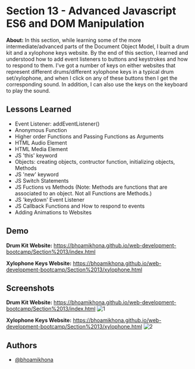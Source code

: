 
# Section 13 - Advanced Javascript ES6 and DOM Manipulation

**About:** In this section, while learning some of the more intermediate/advanced parts of the Document Object Model, I built a drum kit and a xylophone keys website. By the end of this section, I learned and understood how to add event listeners to buttons and keystrokes and how to respond to them. I've got a number of keys on either websites that represent different drums/different xylophone keys in a typical drum set/xylophone, and when I click on any of these buttons then I get the corresponding sound. In addition, I can also use the keys on the keyboard to play the sound.
## Lessons Learned

- Event Listener: addEventListener()
- Anonymous Function
- Higher order Functions and Passing Functions as Arguments
- HTML Audio Element
- HTML Media Element
- JS 'this' keyword
- Objects: creating objects, contructor function, initializing objects, Methods
- JS 'new' keyword
- JS Switch Statements
- JS Fuctions vs Methods (Note: Methods are functions that are associated to an object. Not all Functions are Methods.)
- JS 'keydown' Event Listener
- JS Callback Functions and How to respond to events
- Adding Animations to Websites

## Demo

**Drum Kit Website:** https://bhoamikhona.github.io/web-development-bootcamp/Section%2013/index.html

**Xylophone Keys Website:** https://bhoamikhona.github.io/web-development-bootcamp/Section%2013/xylophone.html

## Screenshots

**Drum Kit Website:** https://bhoamikhona.github.io/web-development-bootcamp/Section%2013/index.html
![1](https://user-images.githubusercontent.com/50435319/203777587-2c2f223a-82b8-4fd3-8691-c484be9b7735.PNG)

**Xylophone Keys Website:** https://bhoamikhona.github.io/web-development-bootcamp/Section%2013/xylophone.html
![2](https://user-images.githubusercontent.com/50435319/203777601-3f357131-32e2-4c46-b052-6359e0b98368.PNG)


## Authors

- [@bhoamikhona](https://github.com/bhoamikhona)

